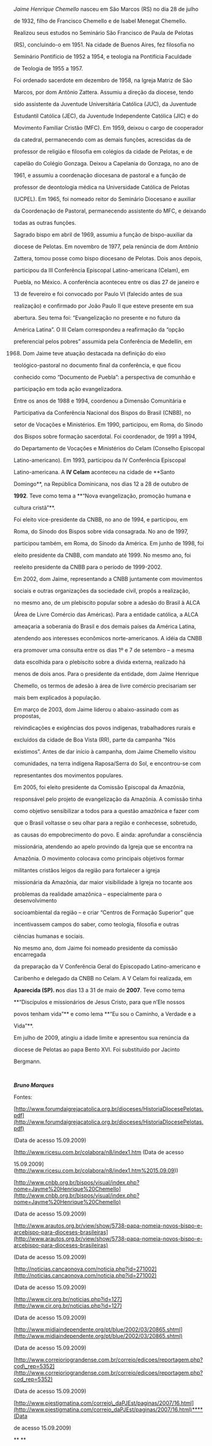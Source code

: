 

 



*Jaime Henrique Chemello* nasceu em São Marcos (RS) no dia 28 de julho

de 1932, filho de Francisco Chemello e de Isabel Menegat Chemello.



Realizou seus estudos no Seminário São Francisco de Paula de Pelotas

(RS), concluindo-o em 1951. Na cidade de Buenos Aires, fez filosofia no

Seminário Pontifício de 1952 a 1954, e teologia na Pontifícia Faculdade

de Teologia de 1955 a 1957.



Foi ordenado sacerdote em dezembro de 1958, na Igreja Matriz de São

Marcos, por dom Antônio Zattera. Assumiu a direção da diocese, tendo

sido assistente da Juventude Universitária Católica (JUC), da Juventude

Estudantil Católica (JEC), da Juventude Independente Católica (JIC) e do

Movimento Familiar Cristão (MFC). Em 1959, deixou o cargo de cooperador

da catedral, permanecendo com as demais funções, acrescidas da de

professor de religião e filosofia em colégios da cidade de Pelotas, e de

capelão do Colégio Gonzaga. Deixou a Capelania do Gonzaga, no ano de

1961, e assumiu a coordenação diocesana de pastoral e a função de

professor de deontologia médica na Universidade Católica de Pelotas

(UCPEL). Em 1965, foi nomeado reitor do Seminário Diocesano e auxiliar

da Coordenação de Pastoral, permanecendo assistente do MFC, e deixando

todas as outras funções.



Sagrado bispo em abril de 1969, assumiu a função de bispo-auxiliar da

diocese de Pelotas. Em novembro de 1977, pela renúncia de dom Antônio

Zattera, tomou posse como bispo diocesano de Pelotas. Dois anos depois,

participou da III Conferência Episcopal Latino-americana (Celam), em

Puebla, no México. A conferência aconteceu entre os dias 27 de janeiro e

13 de fevereiro e foi convocado por Paulo VI (falecido antes de sua

realização) e confirmado por João Paulo II que esteve presente em sua

abertura. Seu tema foi: “Evangelização no presente e no futuro da

América Latina”. O III Celam correspondeu a reafirmação da “opção

preferencial pelos pobres” assumida pela Conferência de Medellín, em

1968. Dom Jaime teve atuação destacada na definição do eixo

teológico-pastoral no documento final da conferência, e que ficou

conhecido como “Documento de Puebla”: a perspectiva de comunhão e

participação em toda ação evangelizadora.



Entre os anos de 1988 e 1994, coordenou a Dimensão Comunitária e

Participativa da Conferência Nacional dos Bispos do Brasil (CNBB), no

setor de Vocações e Ministérios. Em 1990, participou, em Roma, do Sínodo

dos Bispos sobre formação sacerdotal. Foi coordenador, de 1991 a 1994,

do Departamento de Vocações e Ministérios do Celam (Conselho Episcopal

Latino-americano). Em 1993, participou da IV Conferência Episcopal

Latino-americana. A **IV Celam** aconteceu na cidade de **Santo

Domingo**, na República Dominicana, nos dias 12 a 28 de outubro de

**1992**. Teve como tema a **“Nova evangelização, promoção humana e

cultura cristã”**.



Foi eleito vice-presidente da CNBB, no ano de 1994, e participou, em

Roma, do Sínodo dos Bispos sobre vida consagrada. No ano de 1997,

participou também, em Roma, do Sínodo da América. Em junho de 1998, foi

eleito presidente da CNBB, com mandato até 1999. No mesmo ano, foi

reeleito presidente da CNBB para o período de 1999-2002.



Em 2002, dom Jaime, representando a CNBB juntamente com movimentos

sociais e outras organizações da sociedade civil, propôs a realização,

no mesmo ano, de um plebiscito popular sobre a adesão do Brasil à ALCA

(Área de Livre Comércio das Américas). Para a entidade católica, a ALCA

ameaçaria a soberania do Brasil e dos demais países da América Latina,

atendendo aos interesses econômicos norte-americanos. A idéia da CNBB

era promover uma consulta entre os dias 1º e 7 de setembro – a mesma

data escolhida para o plebiscito sobre a dívida externa, realizado há

menos de dois anos. Para o presidente da entidade, dom Jaime Henrique

Chemello, os termos de adesão à área de livre comércio precisariam ser

mais bem explicados à população.



Em março de 2003, dom Jaime liderou o abaixo-assinado com as propostas,

reivindicações e exigências dos povos indígenas, trabalhadores rurais e

excluídos da cidade de Boa Vista (RR), parte da campanha “Nós

existimos”. Antes de dar início à campanha, dom Jaime Chemello visitou

comunidades, na terra indígena Raposa/Serra do Sol, e encontrou-se com

representantes dos movimentos populares.



Em 2005, foi eleito presidente da Comissão Episcopal da Amazônia,

responsável pelo projeto de evangelização da Amazônia. A comissão tinha

como objetivo sensibilizar a todos para a questão amazônica e fazer com

que o Brasil voltasse o seu olhar para a região e conhecesse, sobretudo,

as causas do empobrecimento do povo. E ainda: aprofundar a consciência

missionária, atendendo ao apelo provindo da Igreja que se encontra na

Amazônia. O movimento colocava como principais objetivos formar

militantes cristãos leigos da região para fortalecer a igreja

missionária da Amazônia, dar maior visibilidade à Igreja no tocante aos

problemas da realidade amazônica – especialmente para o desenvolvimento

socioambiental da região – e criar “Centros de Formação Superior” que

incentivassem campos do saber, como teologia, filosofia e outras

ciências humanas e sociais.



No mesmo ano, dom Jaime foi nomeado presidente da comissão encarregada

da preparação da V Conferência Geral do Episcopado Latino-americano e

Caribenho e delegado da CNBB no Celam. A V Celam foi realizada, em

**Aparecida (SP). n**os dias 13 a 31 de maio de **2007**. Teve como tema

**“Discípulos e missionários de Jesus Cristo, para que n’Ele nossos

povos tenham vida”** e como lema **“Eu sou o Caminho, a Verdade e a

Vida”**.



Em julho de 2009, atingiu a idade limite e apresentou sua renúncia da

diocese de Pelotas ao papa Bento XVI. Foi substituído por Jacinto

Bergmann.



 



***Bruno Marques***



Fontes:



[http://www.forumdaigrejacatolica.org.br/dioceses/HistoriaDIocesePelotas.pdf](http://www.forumdaigrejacatolica.org.br/dioceses/HistoriaDIocesePelotas.pdf)

(Data de acesso 15.09.2009)



[http://www.ricesu.com.br/colabora/n8/index1.htm (Data de acesso

15.09.2009](http://www.ricesu.com.br/colabora/n8/index1.htm%2015.09.09))



[http://www.cnbb.org.br/bispos/visual/index.php?nome=Jayme%20Henrique%20Chemello](http://www.cnbb.org.br/bispos/visual/index.php?nome=Jayme%20Henrique%20Chemello)

(Data de acesso 15.09.2009)



[http://www.arautos.org.br/view/show/5738-papa-nomeia-novos-bispo-e-arcebispo-para-dioceses-brasileiras](http://www.arautos.org.br/view/show/5738-papa-nomeia-novos-bispo-e-arcebispo-para-dioceses-brasileiras)

(Data de acesso 15.09.2009)



[http://noticias.cancaonova.com/noticia.php?id=271002](http://noticias.cancaonova.com/noticia.php?id=271002)

(Data de acesso 15.09.2009)



[http://www.cir.org.br/noticias.php?id=127](http://www.cir.org.br/noticias.php?id=127)

(Data de acesso 15.09.2009)



[http://www.midiaindependente.org/pt/blue/2002/03/20865.shtml](http://www.midiaindependente.org/pt/blue/2002/03/20865.shtml)

(Data de acesso 15.09.2009)



[http://www.correioriograndense.com.br/correio/edicoes/reportagem.php?cod\_rep=5352](http://www.correioriograndense.com.br/correio/edicoes/reportagem.php?cod_rep=5352)

(Data de acesso 15.09.2009)



[http://www.pjestigmatina.com/correio\_daPJEst/paginas/2007/16.html](http://www.pjestigmatina.com/correio_daPJEst/paginas/2007/16.html)****(Data

de acesso 15.09.2009)



** **



 



 



 

